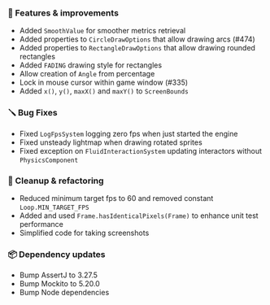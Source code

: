 ### 🚀 Features & improvements

- Added `SmoothValue` for smoother metrics retrieval
- Added properties to `CircleDrawOptions` that allow drawing arcs (#474)
- Added properties to `RectangleDrawOptions` that allow drawing rounded rectangles
- Added `FADING` drawing style for rectangles
- Allow creation of `Angle` from percentage
- Lock in mouse cursor within game window (#335)
- Added `x()`, `y()`, `maxX()` and `maxY()` to `ScreenBounds`

### 🪛 Bug Fixes

- Fixed `LogFpsSystem` logging zero fps when just started the engine
- Fixed unsteady lightmap when drawing rotated sprites
- Fixed exception on `FluidInteractionSystem` updating interactors without `PhysicsComponent`

### 🧽 Cleanup & refactoring

- Reduced minimum target fps to 60 and removed constant `Loop.MIN_TARGET_FPS`
- Added and used `Frame.hasIdenticalPixels(Frame)` to enhance unit test performance
- Simplified code for taking screenshots

### 📦 Dependency updates

- Bump AssertJ to 3.27.5
- Bump Mockito to 5.20.0
- Bump Node dependencies